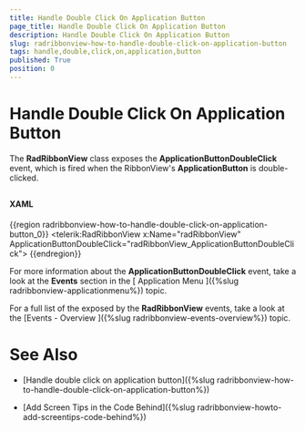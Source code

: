 ```yaml
---
title: Handle Double Click On Application Button
page_title: Handle Double Click On Application Button
description: Handle Double Click On Application Button
slug: radribbonview-how-to-handle-double-click-on-application-button
tags: handle,double,click,on,application,button
published: True
position: 0
---
```


# Handle Double Click On Application Button



The __RadRibbonView__ class exposes the __ApplicationButtonDoubleClick__ event, which is fired when the RibbonView's __ApplicationButton__ is double-clicked.
	  

## 

#### __XAML__

{{region radribbonview-how-to-handle-double-click-on-application-button_0}}
	        <telerik:RadRibbonView x:Name="radRibbonView" ApplicationButtonDoubleClick="radRibbonView_ApplicationButtonDoubleClick">
	{{endregion}}



For more information about the __ApplicationButtonDoubleClick__ event, take a look at the __Events__ section in the [
			Application Menu
		  ]({%slug radribbonview-applicationmenu%}) topic.
		

For a full list of the exposed by the __RadRibbonView__ events, take a look at the [Events - Overview ]({%slug radribbonview-events-overview%}) topic.
		

# See Also

 * [Handle double click on application button]({%slug radribbonview-how-to-handle-double-click-on-application-button%})

 * [Add Screen Tips in the Code Behind]({%slug radribbonview-howto-add-screentips-code-behind%})

